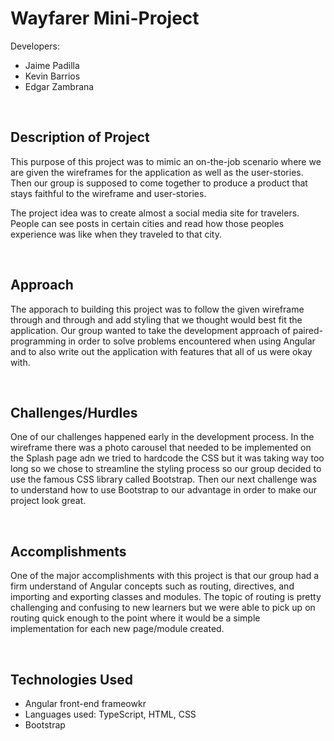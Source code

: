 # Wayfarer Mini-Project
Developers:
   - Jaime Padilla
   - Kevin Barrios
   - Edgar Zambrana

   <br> 

## Description of Project
This purpose of this project was to mimic an on-the-job scenario where we are given the wireframes for the application as well as the user-stories. Then our group is supposed to come together to produce a product that stays faithful to the wireframe and user-stories.

The project idea was to create almost a social media site for travelers. People can see posts in certain cities and read how those peoples experience was like when they traveled to that city.

<br>

## Approach 
The apporach to building this project was to follow the given wireframe through and through and add styling that we thought would best fit the application. Our group wanted to take the development approach of paired-programming in order to solve problems encountered when using Angular and to also write out the application with features that all of us were okay with. 

<br>

## Challenges/Hurdles
One of our challenges happened early in the development process. In the wireframe there was a photo carousel that needed to be implemented on the Splash page adn we tried to hardcode the CSS but it was taking way too long so we chose to streamline the styling process so our group decided to use the famous CSS library called Bootstrap. Then our next challenge was to understand how to use Bootstrap to our advantage in order to make our project look great.

<br>

## Accomplishments
One of the major accomplishments with this project is that our group had a firm understand of Angular concepts such as routing, directives, and importing and exporting classes and modules. The topic of routing is pretty challenging and confusing to new learners but we were able to pick up on routing quick enough to the point where it would be a simple implementation for each new page/module created.

<br>

## Technologies Used
   - Angular front-end frameowkr
   - Languages used: TypeScript, HTML, CSS
   - Bootstrap